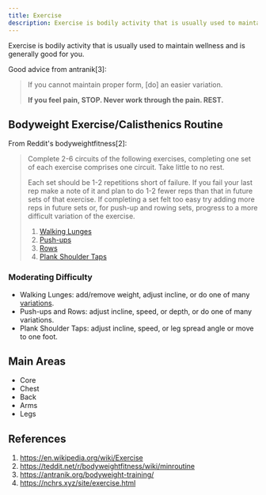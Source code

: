 ```yaml
---
title: Exercise
description: Exercise is bodily activity that is usually used to maintain wellness and is generally good for you.
---
```


Exercise is bodily activity that is usually used to maintain wellness and is generally good for you.

Good advice from antranik[3]:

> If you cannot maintain proper form, [do] an easier variation.
>
> **If you feel pain, STOP. Never work through the pain. REST.**

## Bodyweight Exercise/Calisthenics Routine

From Reddit's bodyweightfitness[2]:

> Complete 2-6 circuits of the following exercises, completing one set of each exercise comprises one circuit. Take little to no rest.
>
> Each set should be 1-2 repetitions short of failure. If you fail your last rep make a note of it and plan to do 1-2 fewer reps than that in future sets of that exercise. If completing a set felt too easy try adding more reps in future sets or, for push-up and rowing sets, progress to a more difficult variation of the exercise.
>
> 1. [Walking Lunges](https://www.youtube.com/watch?v=L8fvypPrzzs)
> 1. [Push-ups](https://teddit.net/r/bodyweightfitness/wiki/exercises/pushup)
> 1. [Rows](https://teddit.net/r/bodyweightfitness/wiki/exercises/row)
> 1. [Plank Shoulder Taps](https://www.youtube.com/watch?v=LEZq7QZ8ySQ)

### Moderating Difficulty

- Walking Lunges: add/remove weight, adjust incline, or do one of many [variations](https://www.youtube.com/watch?v=FRtRDwrSXp8).
- Push-ups and Rows: adjust incline, speed, or depth, or do one of many variations.
- Plank Shoulder Taps: adjust incline, speed, or leg spread angle or move to one foot.

## Main Areas

- Core
- Chest
- Back
- Arms
- Legs

## References

1. https://en.wikipedia.org/wiki/Exercise
1. https://teddit.net/r/bodyweightfitness/wiki/minroutine
1. https://antranik.org/bodyweight-training/
1. https://nchrs.xyz/site/exercise.html